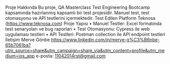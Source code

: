 Proje Hakkında
Bu proje, QA Masterclass Test Engineering Bootcamp kapsamında hazırlanmış kapsamlı bir test projesidir. 
Manuel test, test otomasyonu ve API testlerini içermektedir. 
Test Edilen Platform
Teknosa  (https://www.teknosa.com) 
Proje Yapısı
	•	Manuel Testler: Excel formatında test senaryoları ve bug raporları
	•	Test Otomasyonu: Cypress ile web uygulaması testleri
	•	API Testleri: Postman collection ile API endpoint testleri
İletişim
Merve Gönbe
https://www.linkedin.com/in/merve-g%C3%B6nbe-65b7061ba?utm_source=share&utm_campaign=share_via&utm_content=profile&utm_medium=ios_app
e-posta: 11042014rst@gmail.com
